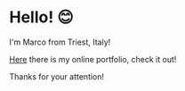 # Hello! 😊

I'm Marco from Triest, Italy!

[Here]("https://marcocarpona.com") there is my online portfolio, check it out!

Thanks for your attention!
